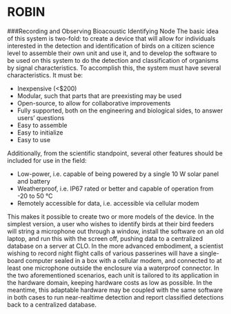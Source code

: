 ROBIN
=====
###Recording and Observing Bioacoustic Identifying Node
The basic idea of this system is two-fold: to create a device that will allow for individuals interested in the detection and identification of birds on a citizen science level to assemble their own unit and use it, and to develop the software to be used on this system to do the detection and classification of organisms by signal characteristics. To accomplish this, the system must have several characteristics. It must be:
- Inexpensive (<$200)
- Modular, such that parts that are preexisting may be used
- Open-source, to allow for collaborative improvements
- Fully supported, both on the engineering and biological sides, to answer users’ questions
- Easy to assemble
- Easy to initialize
- Easy to use

Additionally, from the scientific standpoint, several other features should be included for use in the field:
- Low-power, i.e. capable of being powered by a single 10 W solar panel and battery
- Weatherproof, i.e. IP67 rated or better and capable of operation from -20 to 50 °C
- Remotely accessible for data, i.e. accessible via cellular modem

This makes it possible to create two or more models of the device. In the simplest version, a user who wishes to identify birds at their bird feeders will string a microphone out through a window, install the software on an old laptop, and run this with the screen off, pushing data to a centralized database on a server at CLO. In the more advanced embodiment, a scientist wishing to record night flight calls of various passerines will have a single-board computer sealed in a box with a cellular modem, and connected to at least one microphone outside the enclosure via a waterproof connector.
In the two aforementioned scenarios, each unit is tailored to its application in the hardware domain, keeping hardware costs as low as possible. In the meantime, this adaptable hardware may be coupled with the same software in both cases to run near-realtime detection and report classified detections back to a centralized database.
